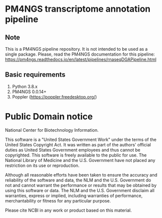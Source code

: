 # PM4NGS transcriptome annotation pipeline 

## Note

This is a PM4NGS pipeline repository. It is not intended to be used as a single package. 
Please, read the PM4NGS documentation for this pipeline: 
https://pm4ngs.readthedocs.io/en/latest/pipelines/rnaseqDGAPipeline.html 

## Basic requirements

1. Python 3.8.x
2. PM4NGS 0.0.14+
3. Poppler (https://poppler.freedesktop.org/)

# Public Domain notice

National Center for Biotechnology Information.

This software is a "United States Government Work" under the terms of the United States
Copyright Act. It was written as part of the authors' official duties as United States
Government employees and thus cannot be copyrighted. This software is freely available
to the public for use. The National Library of Medicine and the U.S. Government have not
 placed any restriction on its use or reproduction.

Although all reasonable efforts have been taken to ensure the accuracy and reliability
of the software and data, the NLM and the U.S. Government do not and cannot warrant the
performance or results that may be obtained by using this software or data. The NLM and
the U.S. Government disclaim all warranties, express or implied, including warranties
of performance, merchantability or fitness for any particular purpose.

Please cite NCBI in any work or product based on this material.
